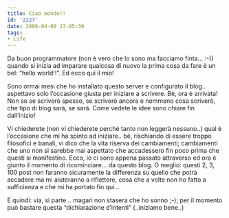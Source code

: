 ```yaml
---
title: Ciao mondo!!
id: '2227'
date: 2006-04-09 23:05:39
tags:
- Life
---
```


Da buon programmatore (non è vero che lo sono ma facciamo finta… :-)) quando si inizia ad imparare qualcosa di nuovo la prima cosa da fare è un bel: “hello world!!”. Ed ecco qui il mio!

Sono ormai mesi che ho installato questo server e configurato il blog.. aspettavo solo l’occasione giusta per iniziare a scrivere. Bè, ora è arrivata! Non so se scriverò spesso, se scriverò ancora e nemmeno cosa scriverò, che tipo di blog sarà, se sarà. Come vedete le idee sono chiare fin dall’inizio!

Vi chiederete (non vi chiederete perché tanto non leggerà nessuno..) qual è l’occasione che mi ha spinto ad iniziare.. bè, rischiando di essere troppo filosofici e banali, vi dico che la vita riserva dei cambiamenti; cambiamenti che uno non si sarebbe mai aspettato che accadessero fin poco prima che questi si manifestino. Ecco, io ci sono appena passato attraverso ed ora è giunto il momento di ricominciare… da questo blog. O meglio: questi 2, 3, 100 post non faranno sicuramente la differenza su quello che potrà accadere ma mi aiuteranno a riflettere, cosa che a volte non ho fatto a sufficienza e che mi ha portato fin qui…

E quindi: via, si parte… magari non stasera che ho sonno ;-); per il momento può bastare questa “dichiarazione d’intenti” (..iniziamo bene..)